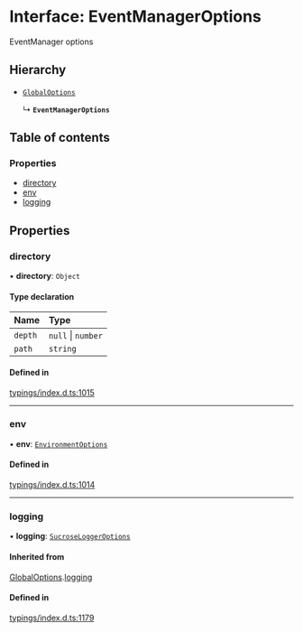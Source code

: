 # Interface: EventManagerOptions

EventManager options

## Hierarchy

- [`GlobalOptions`](../wiki/GlobalOptions)

  ↳ **`EventManagerOptions`**

## Table of contents

### Properties

- [directory](../wiki/EventManagerOptions#directory)
- [env](../wiki/EventManagerOptions#env)
- [logging](../wiki/EventManagerOptions#logging)

## Properties

### directory

• **directory**: `Object`

#### Type declaration

| Name | Type |
| :------ | :------ |
| `depth` | ``null`` \| `number` |
| `path` | `string` |

#### Defined in

[typings/index.d.ts:1015](https://github.com/Natto-PKP/discord-sucrose/blob/9e8624c/typings/index.d.ts#L1015)

___

### env

• **env**: [`EnvironmentOptions`](../wiki/EnvironmentOptions)

#### Defined in

[typings/index.d.ts:1014](https://github.com/Natto-PKP/discord-sucrose/blob/9e8624c/typings/index.d.ts#L1014)

___

### logging

• **logging**: [`SucroseLoggerOptions`](../wiki/SucroseLoggerOptions)

#### Inherited from

[GlobalOptions](../wiki/GlobalOptions).[logging](../wiki/GlobalOptions#logging)

#### Defined in

[typings/index.d.ts:1179](https://github.com/Natto-PKP/discord-sucrose/blob/9e8624c/typings/index.d.ts#L1179)
